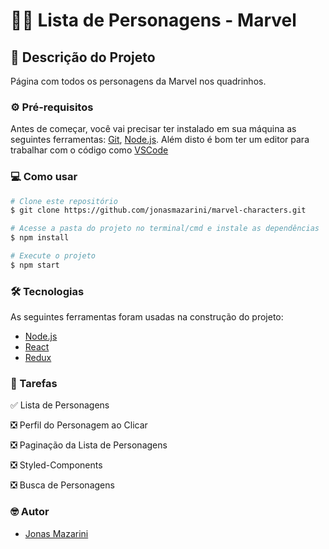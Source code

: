 # 🦸‍♂️ Lista de Personagens - Marvel


## 📖 Descrição do Projeto
Página com todos os personagens da Marvel nos quadrinhos.

### ⚙️ Pré-requisitos

Antes de começar, você vai precisar ter instalado em sua máquina as seguintes ferramentas:
[Git](https://git-scm.com), [Node.js](https://nodejs.org/en/). 
Além disto é bom ter um editor para trabalhar com o código como [VSCode](https://code.visualstudio.com/)

### 💻 Como usar

```bash
# Clone este repositório
$ git clone https://github.com/jonasmazarini/marvel-characters.git

# Acesse a pasta do projeto no terminal/cmd e instale as dependências
$ npm install

# Execute o projeto
$ npm start
````

### 🛠 Tecnologias

As seguintes ferramentas foram usadas na construção do projeto:

- [Node.js](https://nodejs.org/en/)
- [React](https://pt-br.reactjs.org/)
- [Redux](https://redux.js.org/)

### 🚧 Tarefas

✅ Lista de Personagens

❎ Perfil do Personagem ao Clicar

❎ Paginação da Lista de Personagens

❎ Styled-Components

❎ Busca de Personagens

### 🤓 Autor
- [Jonas Mazarini](https://www.linkedin.com/in/jonasmazarini/)